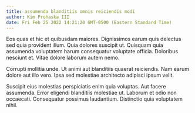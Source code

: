 ```yaml
---
title: assumenda blanditiis omnis reiciendis modi
author: Kim Prohaska III
date: Fri Feb 25 2022 14:21:20 GMT-0500 (Eastern Standard Time)
---
```

Eos quas et hic et quibusdam maiores. Dignissimos earum quis delectus sed quia provident illum. Quia dolores suscipit ut. Quisquam quia assumenda voluptatem harum consequatur voluptate officia. Doloribus nesciunt et. Vitae dolore laborum autem nemo.

 Corrupti mollitia unde. Ut animi aut blanditiis quaerat reiciendis. Nam earum dolore aut illo vero. Ipsa sed molestiae architecto adipisci ipsum velit.

 Suscipit eius molestias perspiciatis enim quia voluptas. Aut facere assumenda. Error eligendi blanditiis molestiae ut. Laborum et odio non occaecati. Consequatur possimus laudantium. Distinctio quia voluptatem nihil.